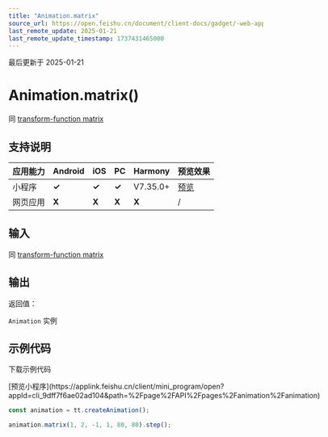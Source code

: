 ```yaml
---
title: "Animation.matrix"
source_url: https://open.feishu.cn/document/client-docs/gadget/-web-app-api/interface/animation/animation/animation_matrix
last_remote_update: 2025-01-21
last_remote_update_timestamp: 1737431465000
---
```

最后更新于 2025-01-21

# Animation.matrix()

同 [transform-function matrix](https://developer.mozilla.org/en-US/docs/Web/CSS/transform-function/matrix())

## 支持说明

应用能力 | Android | iOS | PC | Harmony | 预览效果
--- | --- | --- | --- | --- | ---
小程序 | **✓** | **✓** | **✓** | V7.35.0+ | [预览](https://applink.feishu.cn/client/mini_program/open?appId=cli_9dff7f6ae02ad104&path=%2Fpage%2FAPI%2Fpages%2Fanimation%2Fanimation)
网页应用 | **X** | **X** | **X** | **X** | /

## 输入
同 [transform-function matrix](https://developer.mozilla.org/en-US/docs/Web/CSS/transform-function/matrix())

## 输出

返回值：  

`Animation` 实例

## 示例代码

<md-download-code href="https://open.feishu.cn/document/uYjL24iN/uYDM04iNwQjL2ADN" mobileDisplay="none">下载示例代码</md-download-code>

<div style="display: flex">
          [预览小程序](https://applink.feishu.cn/client/mini_program/open?appId=cli_9dff7f6ae02ad104&path=%2Fpage%2FAPI%2Fpages%2Fanimation%2Fanimation)

</div> 

```js
const animation = tt.createAnimation();

animation.matrix(1, 2, -1, 1, 80, 80).step();
```
